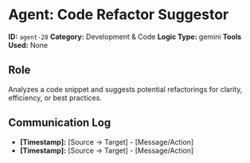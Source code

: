 # Agent: Code Refactor Suggestor

**ID:** `agent-28`
**Category:** Development & Code
**Logic Type:** gemini
**Tools Used:** None

## Role

Analyzes a code snippet and suggests potential refactorings for clarity, efficiency, or best practices.

## Communication Log

*   **[Timestamp]:** [Source -> Target] - [Message/Action]
*   **[Timestamp]:** [Source -> Target] - [Message/Action]
